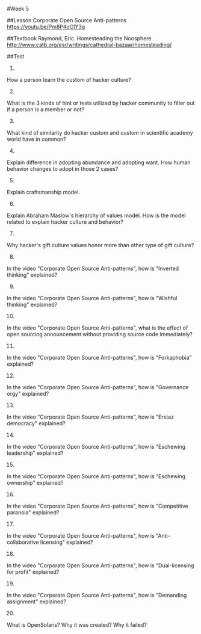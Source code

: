 #Week 5

##Lesson
Corporate Open Source Anti-patterns
https://youtu.be/Pm8P4oCIY3g

##Textbook
Raymond, Eric. Homesteading the Noosphere
http://www.catb.org/esr/writings/cathedral-bazaar/homesteading/

##Test

1)
How a person learn the custom of hacker culture?


2)
What is the 3 kinds of hint or tests utilized by hacker community to filter out if a person is a member or not?


3)
What kind of similarity do hacker custom and custom in scientific academy world have in common?


4)
Explain difference in adopting abundance and adopting want. How human behavior changes to adopt in those 2 cases?


5)
Explain craftsmanship model.


6)
Explain Abraham Maslow's hierarchy of values model. How is the model related to explain hacker culture and behavior?


7)
Why hacker's gift culture values honor more than other type of gift culture?


8)
In the video "Corporate Open Source Anti-patterns", how is "Inverted thinking" explained?


9)
In the video "Corporate Open Source Anti-patterns", how is "Wishful thinking" explained?


10)
In the video "Corporate Open Source Anti-patterns", what is the effect of open sourcing announcement without providing source code immediately?


11)
In the video "Corporate Open Source Anti-patterns", how is "Forkaphobia" explained?


12)
In the video "Corporate Open Source Anti-patterns", how is "Governance orgy" explained?


13)
In the video "Corporate Open Source Anti-patterns", how is "Erstaz democracy" explained?


14)
In the video "Corporate Open Source Anti-patterns", how is "Eschewing leadership" explained?


15)
In the video "Corporate Open Source Anti-patterns", how is "Eschewing ownership" explained?


16)
In the video "Corporate Open Source Anti-patterns", how is "Competitive paranoia" explained?


17)
In the video "Corporate Open Source Anti-patterns", how is "Anti-collaborative licensing" explained?


18)
In the video "Corporate Open Source Anti-patterns", how is "Dual-licensing for profit" explained?


19)
In the video "Corporate Open Source Anti-patterns", how is "Demanding assignment" explained?


20)
What is OpenSolaris? Why it was created? Why it failed?

